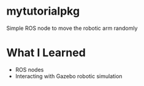 # mytutorialpkg
Simple ROS node to move the robotic arm randomly

# What I Learned

* ROS nodes
* Interacting with Gazebo robotic simulation
